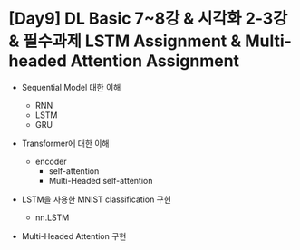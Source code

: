 # [Day9] DL Basic 7~8강 & 시각화 2-3강 & 필수과제 LSTM Assignment & Multi-headed Attention Assignment

* Sequential Model 대한 이해
  * RNN
  * LSTM
  * GRU
* Transformer에 대한 이해
  * encoder
    * self-attention
    * Multi-Headed self-attention

* LSTM을 사용한 MNIST classification 구현
  * nn.LSTM

* Multi-Headed Attention 구현
  





